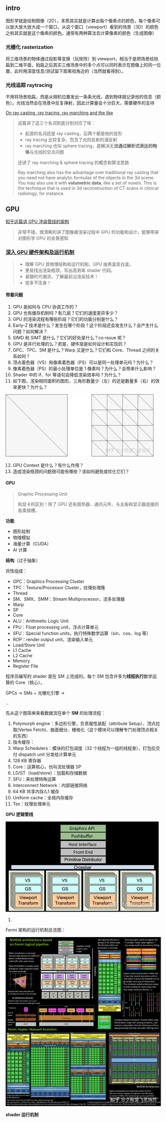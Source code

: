 ## intro

图形学就是绘制图像（2D），本质其实就是计算出每个像素点的颜色，每个像素可以放大放大放大成一个窗口，从这个窗口（viewport）看到的场景（3D）的颜色之和其实就是这个像素的颜色。通常有两种算法去计算像素的颜色（生成图像）

### 光栅化 rasterization

将三维场景的物体通过投影等变换（玩矩阵）到 viewport，相当于是把场景给拍扁到二维平面，拍扁之后其实三维场景中的多个点可以同时表示在图像上的同一位置，此时用深度信息/测试留下距离视角近的（当然就看得到）。

### 光线追踪 raytracing

不用将场景拍扁，而是从相机位置发出一条条光线，遇到物体就记录他的信息（颜色）。光线当然会在场景中反复弹射，因此计算量会十分巨大，需要硬件的支持

[On ray casting, ray tracing, ray marching and the like](http://www.hugi.scene.org/online/hugi37/hugi%2037%20-%20coding%20adok%20on%20ray%20casting,%20ray%20tracing,%20ray%20marching%20and%20the%20like.htm)

> 这篇讲了这三个名词到底分别对应了啥：
>
> - 起源的名词还是 ray casting，后两个都是他的变形
> - ray tracing 比较复杂，包含了光的反射的漫反射
> - ray marching 也叫 sphere tracing，是解决无**法通过解析式表达的物体**与光线的交点问题
>
> 还讲了 ray marching & sphere tracing 的概念和算法思路
>
> Ray marching also has the advantage over traditional ray casting that you need not have analytic formulas of the objects in the 3d scene. You may also use it with **volumetric data**, like a set of voxels. This is the technique that is used in 3d reconstruction of CT scans in clinical radiology, for instance.

## GPU

[知乎这篇讲 GPU 渲染管线的架构](https://zhuanlan.zhihu.com/p/61949898)

> 非常不错，很清晰的讲了图像被渲染过程中 GPU 的功能和设计，能够带来对图形学 GPU 的全景感知

### [深入 GPU 硬件架构及运行机制](https://zhuanlan.zhihu.com/p/357112957)

> - 理解 GPU 其物理结构和运行机制，GPU 由黑盒变白盒。
> - 更易找出渲染瓶颈，写出高效率 shader 代码。
> - 紧跟时代潮流，了解最前沿渲染技术！
> - 技多不压身！

#### 带着问题

1. GPU 是如何与 CPU 协调工作的？
2. GPU 也有缓存机制吗？有几层？它们的速度差异多少？
3. GPU 的渲染流程有哪些阶段？它们的功能分别是什么？
4. Early-Z 技术是什么？发生在哪个阶段？这个阶段还会发生什么？会产生什么问题？如何解决？
5. SIMD 和 SIMT 是什么？它们的好处是什么？co-issue 呢？
6. GPU 是并行处理的么？若是，硬件层是如何设计和实现的？
7. GPC、TPC、SM 是什么？Warp 又是什么？它们和 Core、Thread 之间的关系如何？
8. 顶点着色器（VS）和像素着色器（PS）可以是同一处理单元吗？为什么？
9. 像素着色器（PS）的最小处理单位是 1 像素吗？为什么？会带来什么影响？
10. Shader 中的 if、for 等语句会降低渲染效率吗？为什么？
11. 如下图，渲染相同面积的图形，三角形数量少（左）的还是数量多（右）的效率更快？为什么？

![img](./_imgs/about_CG.assets/v2-194986889f4cfd4f3a103b968f73cdba_1440w.jpg)

12. GPU Context 是什么？有什么作用？
13. 造成渲染瓶颈的问题很可能有哪些？该如何避免或优化它们？

#### GPU

> Graphic Processing Unit
>
> 和显卡的区别！除了 GPU 还有扇热器、通讯元件、与主板和显示器连接的各类插槽。

**功能**

- 图形绘制
- 物理模拟
- 海量计算（CUDA）
- AI 计算

**结构**（过于抽象）

共性组成：

- GPC：Graphics Processing Cluster
- TPC：Texture/Processor Cluster，纹理处理簇
- Thread
- SM、SMX、SMM：Stream Multiprocessor，流多处理器
- Warp
- SP
- Core
- ALU：Arithmetic Logic Unit
- FPU：Float processing unit，浮点计算单元
- SFU：Special function units，执行特殊数学运算（sin、cos、log 等）
- ROP：render output unit，渲染输入单元
- Load/Store Unit
- L1 Cache
- L2 Cache
- Memory
- Register File

程序员编写的 shader 是在 SM 上完成的。每个 SM 包含许多为**线程执行**数学运算的 Core（核心）。

GPCs -> SMs + 光栅化引擎 ->

<img src="imgs/about_CG.assets/v2-3fe702c62ce53860114145ce43fdd890_1440w.jpg" alt="img" style="zoom: 20%;" />

先从这个图简单来看数据流在单个 **SM** 的处理流程：

1. Polymorph engine：多边形引擎，负责属性装配（attribute Setup）、顶点拉取(Vertex Fetch)、曲面细分、栅格化（这个模块可以理解专门处理顶点相关的东西）
2. 指令缓存：
3. Warp Schedulers：模块的打包调度（32 个线程为一组的线程束），打包后交付 dispatch unit 分发给计算单元
4. 128 KB 寄存器
5. Core：运算核心，也叫流处理器 SP
6. LD/ST（load/store）：加载和存储数据
7. SFU：来处理特殊运算
8. Interconnect Network：内部链接网络
9. 64 KB 共享内存/L1 缓存
10. Uniform cache：全局内存缓存
11. Tex：纹理处理单元

**GPU 逻辑管线**

![img](./_imgs/about_CG.assets/v2-8792c13419695fd5ca051208c427dbe7_1440w.jpg)

1.

Fermi 架构的运行机制总览图：

![img](./_imgs/about_CG.assets/v2-7692eb02eeeb3ba83c0ea285944acec8_1440w.jpg)

**shader 运行机制**
